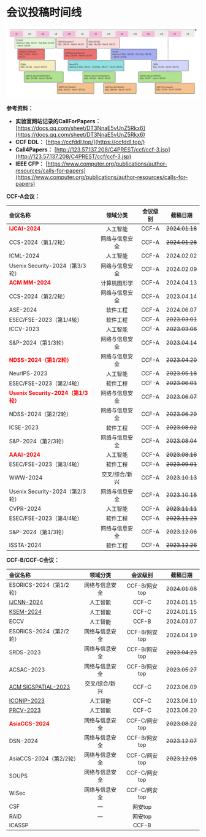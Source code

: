# 会议投稿时间线

![confDDLv1](./confDDLv3.png)

**参考资料：**

- **实验室网站记录的CallForPapers：** [https://docs.qq.com/sheet/DT3NnaE5vUnZ5Rkx6](https://docs.qq.com/sheet/DT3NnaE5vUnZ5Rkx6)
- **CCF DDL：** [https://ccfddl.top/](https://ccfddl.top/)
- **Call4Papers：** [http://123.57.137.208/C4PREST/ccf/ccf-3.jsp](http://123.57.137.208/C4PREST/ccf/ccf-3.jsp)
- **IEEE CFP：** [https://www.computer.org/publications/author-resources/calls-for-papers](https://www.computer.org/publications/author-resources/calls-for-papers)



**CCF-A会议：**

| 会议名称                                                 |    领域分类    | 会议级别 |       截稿日期        |
| :------------------------------------------------------- | :------------: | :------: | :-------------------: |
| <b style="color:red">IJCAI-2024</b>                      |    人工智能    |  CCF-A   | <del>2024.01.18</del> |
| CCS-2024（第1/2轮）                                      | 网络与信息安全 |  CCF-A   | <del>2024.01.28</del> |
| ICML-2024                                                |    人工智能    |  CCF-A   |      2024.02.02       |
| Usenix Security-2024（第3/3轮）                          | 网络与信息安全 |  CCF-A   |      2024.02.09       |
| <b style="color:red">ACM MM-2024</b>                     |  计算机图形学  |  CCF-A   |      2024.04.13       |
| CCS-2024（第2/2轮）                                      | 网络与信息安全 |  CCF-A   |      2023.04.14       |
| ASE-2024                                                 |    软件工程    |  CCF-A   |      2024.06.07       |
| ESEC/FSE-2023（第1/4轮）                                 |    软件工程    |  CCF-A   | <del>2023.03.01</del> |
| ICCV-2023                                                |    人工智能    |  CCF-A   | <del>2023.03.08</del> |
| S&P-2024（第1/3轮）                                      | 网络与信息安全 |  CCF-A   | <del>2023.04.14</del> |
| <b style="color:red">NDSS-2024（第1/2轮）</b>            | 网络与信息安全 |  CCF-A   | <del>2023.04.20</del> |
| NeurIPS-2023                                             |    人工智能    |  CCF-A   | <del>2023.05.18</del> |
| ESEC/FSE-2023（第2/4轮）                                 |    软件工程    |  CCF-A   | <del>2023.06.01</del> |
| <b style="color:red">Usenix Security-2024（第1/3轮）</b> | 网络与信息安全 |  CCF-A   | <del>2023.06.07</del> |
| NDSS-2024（第2/2轮）                                     | 网络与信息安全 |  CCF-A   | <del>2023.06.29</del> |
| ICSE-2023                                                |    软件工程    |  CCF-A   | <del>2023.08.02</del> |
| S&P-2024（第2/3轮）                                      | 网络与信息安全 |  CCF-A   | <del>2023.08.04</del> |
| <b style="color:red">AAAI-2024</b>                       |    人工智能    |  CCF-A   | <del>2023.08.16</del> |
| ESEC/FSE-2023（第3/4轮）                                 |    软件工程    |  CCF-A   | <del>2023.09.01</del> |
| WWW-2024                                                 | 交叉/综合/新兴 |  CCF-A   | <del>2023.10.13</del> |
| Usenix Security-2024（第2/3轮）                          | 网络与信息安全 |  CCF-A   | <del>2023.10.18</del> |
| CVPR-2024                                                |    人工智能    |  CCF-A   | <del>2023.11.11</del> |
| ESEC/FSE-2023（第4/4轮）                                 |    软件工程    |  CCF-A   | <del>2023.11.23</del> |
| S&P-2024（第1/3轮）                                      | 网络与信息安全 |  CCF-A   | <del>2023.12.06</del> |
| ISSTA-2024                                               |    软件工程    |  CCF-A   | <del>2023.12.26</del> |



**CCF-B/CCF-C会议：**

| 会议名称                                                     |    领域分类    |   会议级别    |       截稿日期        |
| :----------------------------------------------------------- | :------------: | :-----------: | :-------------------: |
| ESORICS-2024（第1/2轮）                                      | 网络与信息安全 | CCF-B/网安top | <del>2024.01.08</del> |
| [IJCNN-2024](https://2024.ieeewcci.org/)                     |    人工智能    |     CCF-C     |      2024.01.15       |
| [KSEM-2024](https://ai-edge.net/)                            |    人工智能    |     CCF-C     |      2024.01.15       |
| ECCV                                                         |    人工智能    |     CCF-B     |      2024.03.07       |
| ESORICS-2024（第2/2轮）                                      | 网络与信息安全 | CCF-B/网安top |      2024.04.19       |
| SRDS-2023                                                    | 网络与信息安全 | CCF-B/网安top | <del>2023.04.23</del> |
| ACSAC-2023                                                   | 网络与信息安全 | CCF-B/网安top | <del>2023.05.27</del> |
| [ACM SIGSPATIAL-2023](http://sigspatial2023.sigspatial.org/) | 交叉/综合/新兴 |     CCF-C     |      2023.06.09       |
| [ICONIP-2023](http://iconip2023.org/)                        |    人工智能    |     CCF-C     |      2023.06.10       |
| [PRCV-2023](https://prcv2023.xmu.edu.cn/lwtg.htm)            |    人工智能    |     CCF-C     |      2023.06.20       |
| <b style="color:red">AsiaCCS-2024</b>                        | 网络与信息安全 | CCF-C/网安top | <del>2023.08.22</del> |
| DSN-2024                                                     | 网络与信息安全 | CCF-B/网安top | <del>2023.12.07</del> |
| AsiaCCS-2024（第2/2轮）                                      | 网络与信息安全 | CCF-C/网安top | <del>2023.12.08</del> |
| SOUPS                                                        | 网络与信息安全 | CCF-C/网安top |                       |
| WiSec                                                        | 网络与信息安全 | CCF-C/网安top |                       |
| CSF                                                          |       —        |    网安top    |                       |
| RAID                                                         |       —        |    网安top    |                       |
| ICASSP                                                       |                |     CCF-B     |                       |

